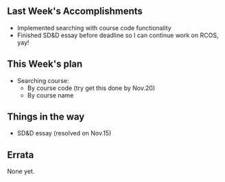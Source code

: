 ## Last Week's Accomplishments
- Implemented searching with course code functionality
- Finished SD&D essay before deadline so I can continue work on RCOS, yay!
## This Week's plan
- Searching course:
    - By course code (try get this done by Nov.20)
    - By course name
## Things in the way
- SD&D essay (resolved on Nov.15)
## Errata
None yet.
